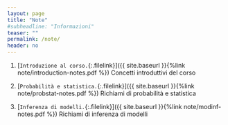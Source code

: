 ```yaml
---
layout: page
title: "Note"
#subheadline: "Informazioni"
teaser: ""
permalink: /note/
header: no
---
```


1. [`Introduzione al corso.`{:.filelink}]({{ site.baseurl }}{%link note/introduction-notes.pdf %}) Concetti introduttivi del corso

1. [`Probabilità e statistica.`{:.filelink}]({{ site.baseurl }}{%link note/probstat-notes.pdf %}) Richiami di probabilità e statistica

1. [`Inferenza di modelli.`{:.filelink}]({{ site.baseurl }}{%link note/modinf-notes.pdf %}) Richiami di inferenza di modelli
